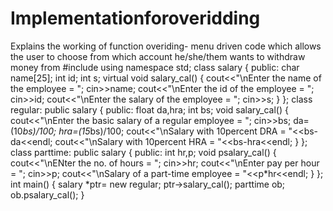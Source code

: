 # Implementationforoveridding
Explains the working of function overiding-  menu driven code which allows the user to choose from which account he/she/them wants to withdraw money from
#include <iostream>
using namespace std;
class salary
{
    public:
    char name[25];
    int id;
    int s;
    virtual void salary_cal()
    {
        cout<<"\nEnter the name of the employee = ";
        cin>>name;
        cout<<"\nEnter the id of the employee = ";
        cin>>id;
        cout<<"\nEnter the salary of the employee = ";
        cin>>s;
    }
};
class regular: public salary
{
    public:
    float da,hra;
    int bs;
    void salary_cal()
    {
        cout<<"\nEnter the basic salary of a regular employee = ";
        cin>>bs;
        da=(10*bs)/100;
        hra=(15*bs)/100;
        cout<<"\nSalary with 10percent DRA = "<<bs-da<<endl;
        cout<<"\nSalary with 10percent HRA = "<<bs-hra<<endl;
    }
};
class parttime: public salary
{
    public:
    int hr,p;
    void psalary_cal()
    {
        cout<<"\nENter the no. of hours = ";
        cin>>hr;
        cout<<"\nEnter pay per hour = ";
        cin>>p;
        cout<<"\nSalary of a part-time employee = "<<p*hr<<endl;
    }
};
int main()
{
    salary *ptr= new regular;
    ptr->salary_cal();
    parttime ob;
    ob.psalary_cal();
}

